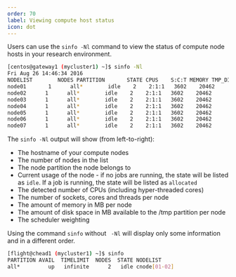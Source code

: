 ```yaml
---
order: 70
label: Viewing compute host status
icon: dot
---
```


Users can use the `sinfo -Nl` command to view the status of compute node hosts in your research environment.

```bash
[centos@gateway1 (mycluster1) ~]$ sinfo -Nl
Fri Aug 26 14:46:34 2016
NODELIST        NODES PARTITION       STATE CPUS    S:C:T MEMORY TMP_DISK WEIGHT AVAIL_FE REASON
node01       1      all*        idle    2    2:1:1   3602    20462      1   (null) none
node02      1      all*        idle    2    2:1:1   3602    20462      1   (null) none
node03      1      all*        idle    2    2:1:1   3602    20462      1   (null) none
node04      1      all*        idle    2    2:1:1   3602    20462      1   (null) none
node05      1      all*        idle    2    2:1:1   3602    20462      1   (null) none
node06      1      all*        idle    2    2:1:1   3602    20462      1   (null) none
node07      1      all*        idle    2    2:1:1   3602    20462      1   (null) none
```

The `sinfo -Nl` output will show (from left-to-right):

- The hostname of your compute nodes
- The number of nodes in the list
- The node partition the node belongs to
- Current usage of the node - if no jobs are running, the state will be listed as `idle`. If a job is running, the state will be listed as `allocated`
- The detected number of CPUs (including hyper-threaded cores)
- The number of sockets, cores and threads per node
- The amount of memory in MB per node
- The amount of disk space in MB available to the /tmp partition per node
- The scheduler weighting

Using the command `sinfo` without ` -Nl` will display only some information and in a different order.

```bash
[flight@chead1 (mycluster1) ~]$ sinfo
PARTITION AVAIL  TIMELIMIT  NODES  STATE NODELIST
all*         up   infinite      2   idle cnode[01-02]

```
